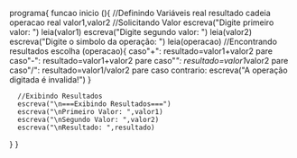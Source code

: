 programa{
  funcao inicio (){
    //Definindo Variáveis
    real resultado
    cadeia operacao
    real valor1,valor2
    //Solicitando Valor
    escreva("Digite primeiro valor: ")
    leia(valor1)
    escreva("Digite segundo valor: ")
    leia(valor2)
    escreva("Digite o simbolo da operação: ")
    leia(operacao)
    //Encontrando resultados
    escolha (operacao){
      caso"+":
      resultado=valor1+valor2
      pare
      caso"-":
      resultado=valor1+valor2
      pare
      caso"*":
      resultado=valor1*valor2
      pare
      caso"/":
      resultado=valor1/valor2
      pare
      caso contrario:
      escreva("A operação digitada é invalida!")
    }

      //Exibindo Resultados
      escreva("\n===Exibindo Resultados===")
      escreva("\nPrimeiro Valor: ",valor1)
      escreva("\nSegundo Valor: ",valor2)
      escreva("\nResultado: ",resultado)
  }
}
